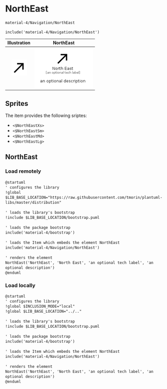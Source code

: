 # NorthEast


```text
material-4/Navigation/NorthEast
```

```text
include('material-4/Navigation/NorthEast')
```



| Illustration | NorthEast |
| :---: | :---: |
| ![illustration for Illustration](../../material-4/Navigation/NorthEast.png) | ![illustration for NorthEast](../../material-4/Navigation/NorthEast.Local.png) |



## Sprites
The item provides the following sriptes:

- `<$NorthEastXs>`
- `<$NorthEastSm>`
- `<$NorthEastMd>`
- `<$NorthEastLg>`





## NorthEast

### Load remotely
```plantuml
@startuml
' configures the library
!global $LIB_BASE_LOCATION="https://raw.githubusercontent.com/tmorin/plantuml-libs/master/distribution"

' loads the library's bootstrap
!include $LIB_BASE_LOCATION/bootstrap.puml

' loads the package bootstrap
include('material-4/bootstrap')

' loads the Item which embeds the element NorthEast
include('material-4/Navigation/NorthEast')

' renders the element
NorthEast('NorthEast', 'North East', 'an optional tech label', 'an optional description')
@enduml
```

### Load locally
```plantuml
@startuml
' configures the library
!global $INCLUSION_MODE="local"
!global $LIB_BASE_LOCATION="../.."

' loads the library's bootstrap
!include $LIB_BASE_LOCATION/bootstrap.puml

' loads the package bootstrap
include('material-4/bootstrap')

' loads the Item which embeds the element NorthEast
include('material-4/Navigation/NorthEast')

' renders the element
NorthEast('NorthEast', 'North East', 'an optional tech label', 'an optional description')
@enduml
```

